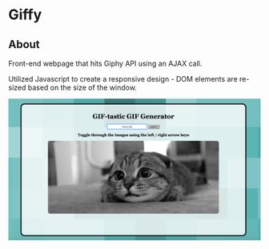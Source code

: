 # Giffy

## About
Front-end webpage that hits Giphy API using an AJAX call.

Utilized Javascript to create a responsive design - DOM elements are re-sized based on the size of the window.

![image](./giffy.png)
